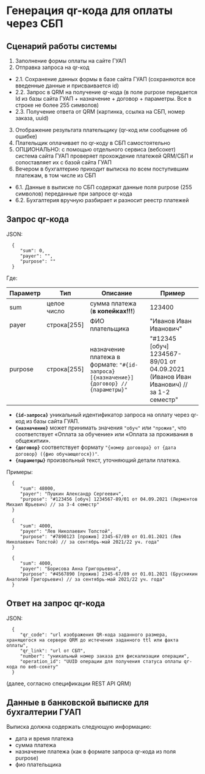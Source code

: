 # Генерация qr-кода для оплаты через СБП


## Сценарий работы системы

1.	Заполнение формы оплаты на сайте ГУАП
2.	Отправка запроса на qr-код
+   2.1. Сохранение данных формы в базе сайта ГУАП (сохраняются все введенные данные и присваивается id)
+   2.2. Запрос в QRM на получение qr-кода (в поле purpose передается Id из базы сайта ГУАП + назначение + договор + параметры. Все в строке не более 255 символов)
+   2.3. Получение ответа от QRM (картинка, ссылка на СБП, номер заказа, uuid)
3.	Отображение результата плательщику (qr-код или сообщение об ошибке)
4.	Плательщик оплачивает по qr-коду в СБП самостоятельно
5.	ОПЦИОНАЛЬНО: с помощью отдельного сервиса (вебсокет) система сайта ГУАП проверяет прохождение платежей QRM/СБП и сопоставляет их с базой сайта ГУАП
6.	Вечером в бухгалтерию приходит выписка по всем поступившим платежам, в том числе из СБП
+   6.1. Данные в выписке по СБП содержат данные поля purpose (255 символов) переданные при запросе qr-кода
+   6.2. Бухгалтерия вручную разбирает и разносит реестр платежей



## Запрос qr-кода

JSON:

      {
         "sum": 0,
         "payer": "",
         "purpose": ""
      }

Где:

| Параметр | Тип | Описание | Пример |
|---|---|---|---|
| sum | целое число | сумма платежа (**в копейках!!!**) | 123400 |
| payer | строка[255] | ФИО плательщика | "Иванов Иван Иванович" |
| purpose | строка[255] | назначение платежа в формате: `"#{id-запроса} [{назначение}] {договор} // {параметры}"` | "#12345 [обуч] 1234567-89/01 от 04.09.2021 (Иванов Иван Иванович) // за 1-2 семестр" |

- **`{id-запроса}`** уникальный идентификатор запроса на оплату через qr-код из базы сайта ГУАП.
- **`{назначение}`** может принимать значения `"обуч"` или `"прожив"`, что соответствует «Оплата за обучение» или «Оплата за проживания в общежитии».
- **`{договор}`** соответствует формату `"{номер договора} от {дата договор} ({фио обучающегося})"`.
- **`{параметры}`** произвольный текст, уточняющий детали платежа.

Примеры:

      {
         "sum": 48000,
         "payer": "Пушкин Александр Сергеевич",
         "purpose": "#123456 [обуч] 1234567-89/01 от 04.09.2021 (Лермонтов Михаил Юрьевич) // за 3-4 семестр"
      }
      
      {
         "sum": 4000,
         "payer": "Лев Николаевич Толстой",
         "purpose": "#7890123 [прожив] 2345-67/89 от 01.01.2021 (Лев Николаевич Толстой) // за сентябрь-май 2021/22 уч. года"
      }

      {
         "sum": 4000,
         "payer": "Борисова Анна Григорьевна",
         "purpose": "#4567890 [прожив] 2345-67/89 от 01.01.2021 (Брусникин Анатолий Григорьевич) // за сентябрь-май 2021/22 уч. года"
      }



## Ответ на запрос qr-кода

JSON:

      {
         "qr_code": "url изображения QR-кода заданного размера, хранящегося на сервере QRM до истечения заданного ttl или факта оплаты",
         "qr_link": "url от СБП",
         "number": "уникальный номер заказа для фискализации операции",
         "operation_id": "UUID операции для получения статуса оплаты qr-кода по веб-сокету"
      }

(далее, согласно спецификации REST API QRM)



## Данные в банковской выписке для бухгалтерии ГУАП

Выписка должна содержать следующую информацию:
- дата и время платежа
- сумма платежа
- назначение платежа (как в формате запроса qr-кода из поля purpose)
- фио плательщика


